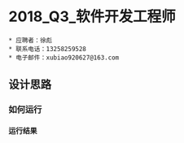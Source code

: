 # 2018_Q3_软件开发工程师
    * 应聘者：徐彪 
    * 联系电话：13258259528
    * 电子邮件：xubiao920627@163.com
## 设计思路


### 如何运行


#### 运行结果
